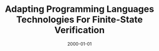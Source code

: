 ---
title: "Adapting Programming Languages Technologies For Finite-State Verification"
date: 2000-01-01
venue: ""
paperurl: https://doi.org/10.1145/340855.340885
authors: "Matthew B Dwyer and John Hatcliff"
awards: ""
---